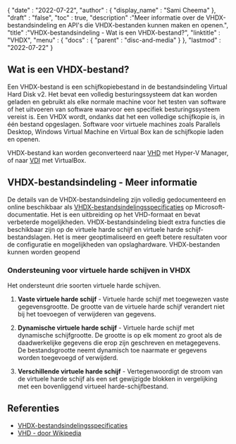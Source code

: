 {
  "date" : "2022-07-22",
  "author" : {
    "display_name" : "Sami Cheema"
},
  "draft" : "false",
   "toc" : true,
  "description" :"Meer informatie over de VHDX-bestandsindeling en API's die VHDX-bestanden kunnen maken en openen.",
  "title" :"VHDX-bestandsindeling - Wat is een VHDX-bestand?",
  "linktitle" : "VHDX",
  "menu" : {
    "docs" : {
      "parent" : "disc-and-media"
}
},
  "lastmod" : "2022-07-22"
}

## Wat is een VHDX-bestand?

Een VHDX-bestand is een schijfkopiebestand in de bestandsindeling Virtual Hard Disk v2. Het bevat een volledig besturingssysteem dat kan worden geladen en gebruikt als elke normale machine voor het testen van software of het uitvoeren van software waarvoor een specifiek besturingssysteem vereist is. Een VHDX wordt, ondanks dat het een volledige schijfkopie is, in één bestand opgeslagen. Software voor virtuele machines zoals Parallels Desktop, Windows Virtual Machine en Virtual Box kan de schijfkopie laden en openen.

VHDX-bestand kan worden geconverteerd naar [VHD](/nl/disc-and-media/vhd/) met Hyper-V Manager, of naar [VDI](/nl/disc-and-media/vdi/) met VirtualBox.

## VHDX-bestandsindeling - Meer informatie

De details van de VHDX-bestandsindeling zijn volledig gedocumenteerd en online beschikbaar als [VHDX-bestandsindelingsspecificaties](https://learn.microsoft.com/en-us/openspecs/windows_protocols/ms-vhdx/83e061f8-f6e2-4de1-91bd-5d518a43d477 ) op Microsoft-documentatie. Het is een uitbreiding op het VHD-formaat en bevat verbeterde mogelijkheden. VHDX-bestandsindeling biedt extra functies die beschikbaar zijn op de virtuele harde schijf en virtuele harde schijf-bestandslagen. Het is meer geoptimaliseerd en geeft betere resultaten voor de configuratie en mogelijkheden van opslaghardware. VHDX-bestanden kunnen worden geopend

### Ondersteuning voor virtuele harde schijven in VHDX

Het ondersteunt drie soorten virtuele harde schijven.

1. **Vaste virtuele harde schijf** - Virtuele harde schijf met toegewezen vaste gegevensgrootte. De grootte van de virtuele harde schijf verandert niet bij het toevoegen of verwijderen van gegevens.

1. **Dynamische virtuele harde schijf** - Virtuele harde schijf met dynamische schijfgrootte. De grootte is op elk moment zo groot als de daadwerkelijke gegevens die erop zijn geschreven en metagegevens. De bestandsgrootte neemt dynamisch toe naarmate er gegevens worden toegevoegd of verwijderd.

1. **Verschillende virtuele harde schijf** - Vertegenwoordigt de stroom van de virtuele harde schijf als een set gewijzigde blokken in vergelijking met een bovenliggend virtueel harde-schijfbestand.

## Referenties

* [VHDX-bestandsindelingsspecificaties](https://learn.microsoft.com/en-us/openspecs/windows_protocols/ms-vhdx/83e061f8-f6e2-4de1-91bd-5d518a43d477)
* [VHD - door Wikipedia](https://en.wikipedia.org/wiki/VHD_(file_format))

